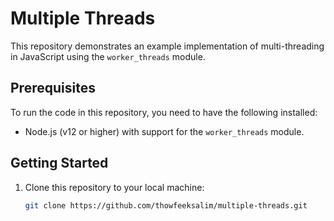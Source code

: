 # Multiple Threads

This repository demonstrates an example implementation of multi-threading in JavaScript using the `worker_threads` module.

## Prerequisites

To run the code in this repository, you need to have the following installed:

- Node.js (v12 or higher) with support for the `worker_threads` module.

## Getting Started

1. Clone this repository to your local machine:

   ```bash
   git clone https://github.com/thowfeeksalim/multiple-threads.git
